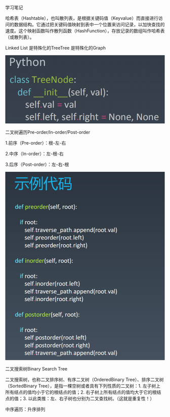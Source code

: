 学习笔记

哈希表（Hashtable），也叫散列表，是根据关键码值（Keyvalue）而直接进行访问的数据结构。它通过把关键码值映射到表中一个位置来访问记录，以加快查找的速度。这个映射函数叫作散列函数（HashFunction），存放记录的数组叫作哈希表（或散列表）。

Linked List 是特殊化的TreeTree 是特殊化的Graph

![image-20201024145827484](README.assets/image-20201024145827484.png)

二叉树遍历Pre-order/In-order/Post-order

1.前序（Pre-order）：根-左-右

2.中序（In-order）：左-根-右

3.后序（Post-order）：左-右-根



![image-20201024150023443](README.assets/image-20201024150023443.png)

二叉搜索树Binary Search Tree

二叉搜索树，也称二叉排序树、有序二叉树（OrderedBinary Tree）、排序二叉树（SortedBinary Tree），是指一棵空树或者具有下列性质的二叉树：1. 左子树上所有结点的值均小于它的根结点的值；2. 右子树上所有结点的值均大于它的根结点的值；3. 以此类推：左、右子树也分别为二叉查找树。（这就是重复性！）

中序遍历：升序排列



